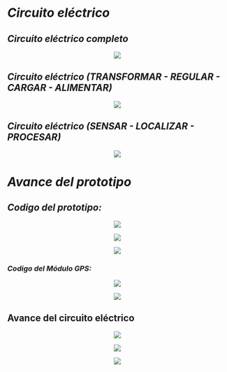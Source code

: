 
 # *Circuito eléctrico*

## *Circuito eléctrico completo*

<p align="center" float="left">  <img src="https://github.com/GreisyJhoana05/Grupo2-FdD/blob/main/FdD/Imagenes/Esquem%C3%A1tico%2C%20Simulaci%C3%B3n%20y%20Prototipado/E06Imagen01.jpg"  /> </p>

## *Circuito eléctrico (TRANSFORMAR - REGULAR - CARGAR - ALIMENTAR)*

<p align="center" float="left">  <img src="https://github.com/GreisyJhoana05/Grupo2-FdD/blob/main/FdD/Imagenes/Esquem%C3%A1tico%2C%20Simulaci%C3%B3n%20y%20Prototipado/E06Imagen02.jpg" /> </p>

## *Circuito eléctrico (SENSAR - LOCALIZAR - PROCESAR)*

<p align="center" float="left">  <img src="https://github.com/GreisyJhoana05/Grupo2-FdD/blob/main/FdD/Imagenes/Esquem%C3%A1tico%2C%20Simulaci%C3%B3n%20y%20Prototipado/E06Imagen03.jpg"  /> </p>


# *Avance del prototipo*

## *Codigo del prototipo:*

<p align="center" float="left">  <img src="https://github.com/GreisyJhoana05/Grupo2-FdD/blob/main/FdD/Imagenes/Esquem%C3%A1tico%2C%20Simulaci%C3%B3n%20y%20Prototipado/E06Imagen04.jpg"/> </p>

<p align="center" float="left">  <img src="https://github.com/GreisyJhoana05/Grupo2-FdD/blob/main/FdD/Imagenes/Esquem%C3%A1tico%2C%20Simulaci%C3%B3n%20y%20Prototipado/E06Imagen05.jpg" /> </p>

<p align="center" float="left">  <img src="https://github.com/GreisyJhoana05/Grupo2-FdD/blob/main/FdD/Imagenes/Esquem%C3%A1tico%2C%20Simulaci%C3%B3n%20y%20Prototipado/E06Imagen06.jpg"  /> </p>

### *Codigo del Módulo GPS:*

<p align="center" float="left">  <img src="https://github.com/GreisyJhoana05/Grupo2-FdD/blob/main/FdD/Imagenes/Esquem%C3%A1tico%2C%20Simulaci%C3%B3n%20y%20Prototipado/E06Imagen07.jpg"  /> </p>

<p align="center" float="left">  <img src="https://github.com/GreisyJhoana05/Grupo2-FdD/blob/main/FdD/Imagenes/Esquem%C3%A1tico%2C%20Simulaci%C3%B3n%20y%20Prototipado/E06Imagen08.jpg"  /> </p>

## Avance del circuito eléctrico

<p align="center" float="left">  <img src="https://github.com/GreisyJhoana05/Grupo2-FdD/blob/main/FdD/Imagenes/Esquem%C3%A1tico%2C%20Simulaci%C3%B3n%20y%20Prototipado/E06Imagen09.jpg"  /> </p>

<p align="center" float="left">  <img src="https://github.com/GreisyJhoana05/Grupo2-FdD/blob/main/FdD/Imagenes/Esquem%C3%A1tico%2C%20Simulaci%C3%B3n%20y%20Prototipado/E06Imagen10.jpg"  /> </p>

<p align="center" float="left">  <img src="https://github.com/GreisyJhoana05/Grupo2-FdD/blob/main/FdD/Imagenes/Esquem%C3%A1tico%2C%20Simulaci%C3%B3n%20y%20Prototipado/E06Imagen11.jpg"  /> </p>
